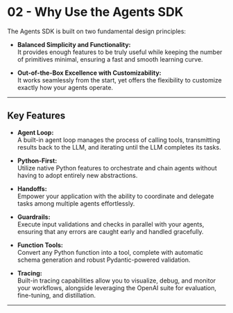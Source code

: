 # 02 - Why Use the Agents SDK

The Agents SDK is built on two fundamental design principles:

- **Balanced Simplicity and Functionality:**  
  It provides enough features to be truly useful while keeping the number of primitives minimal, ensuring a fast and smooth learning curve.

- **Out-of-the-Box Excellence with Customizability:**  
  It works seamlessly from the start, yet offers the flexibility to customize exactly how your agents operate.

---

## Key Features

- **Agent Loop:**  
  A built-in agent loop manages the process of calling tools, transmitting results back to the LLM, and iterating until the LLM completes its tasks.

- **Python-First:**  
  Utilize native Python features to orchestrate and chain agents without having to adopt entirely new abstractions.

- **Handoffs:**  
  Empower your application with the ability to coordinate and delegate tasks among multiple agents effortlessly.

- **Guardrails:**  
  Execute input validations and checks in parallel with your agents, ensuring that any errors are caught early and handled gracefully.

- **Function Tools:**  
  Convert any Python function into a tool, complete with automatic schema generation and robust Pydantic-powered validation.

- **Tracing:**  
  Built-in tracing capabilities allow you to visualize, debug, and monitor your workflows, alongside leveraging the OpenAI suite for evaluation, fine-tuning, and distillation.

---